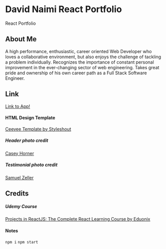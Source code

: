 # David Naimi React Portfolio

React Portfolio

## About Me

A high performance, enthusiastic, career oriented Web Developer who loves a collaborative environment, but also enjoys the challenge of tackling a problem individually. Recognizes the importance of constant personal improvement in the ever-changing sector of web engineering. Takes great pride and ownership of his own career path as a Full Stack Software Engineer.

## Link

[Link to App!](https://d88naimi.github.io/davidnaimi/)

#### HTML Design Template

<a href="https://www.styleshout.com/free-templates/ceevee/">Ceevee Template by Styleshout</a>

##### Header photo credit

<a href="https://unsplash.com/@mischievous_penguins?utm_medium=referral&amp;utm_campaign=photographer-credit&amp;utm_content=creditBadge">Casey Horner</a>

##### Testimonial photo credit

<a href="https://unsplash.com/@samuelzeller?utm_medium=referral&amp;utm_campaign=photographer-credit&amp;utm_content=creditBadge">Samuel Zeller</a>

## Credits

##### Udemy Course

<a href="https://www.udemy.com/projects-in-reactjs-the-complete-react-learning-course/learn/v4/overview">Projects in ReactJS: The Complete React Learning Course by Eduonix</a>

#### Notes
`npm i`
`npm start`
